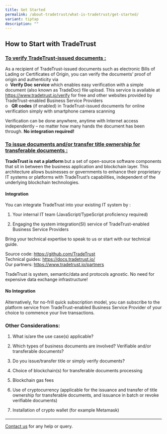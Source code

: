 ```yaml
---
title: Get Started
permalink: /about-tradetrust/what-is-tradetrust/get-started/
variant: tiptap
description: ""
---
```

<h2>How to Start with TradeTrust</h2>
<p></p>
<h3><u>To verify TradeTrust-issued documents :</u></h3>
<p>As a recipient of TradeTrust-issued documents such as electronic Bills
of Lading or Certificates of Origin, you can verify the documents’ proof
of origin and authenticity via
<br>o&nbsp;&nbsp;<strong>Verify Doc</strong>  <strong>service </strong>which
enables easy verification with a simple document (also known as TradeDoc)
file upload. This service is available at <a href="https://www.tradetrust.io/verify" rel="noopener noreferrer nofollow" target="_blank">https://www.tradetrust.io/verify</a> for
free and other websites provided by TradeTrust-enabled Business Service
Providers
<br>o&nbsp;&nbsp; <strong>QR codes</strong> (if enabled) in TradeTrust-issued
documents for online verification simply with smartphone camera scanning</p>
<p>Verification can be done anywhere, anytime with Internet access independently
– no matter how many hands the document has been through. <strong>No integration required!</strong>
</p>
<p></p>
<h3><u>To issue documents and/or transfer title ownership for transferable documents :</u></h3>
<p><strong>TradeTrust is not a platform </strong>but a set of open-source
software components that sit in between the business application and blockchain
layer. This architecture allows businesses or governments to enhance their
proprietary IT systems or platforms with TradeTrust’s capabilities, independent
of the underlying blockchain technologies.</p>
<h4>Integration</h4>
<p>You can integrate TradeTrust into your existing IT system by :</p>
<ol data-tight="true" class="tight">
<li>
<p>Your internal IT team (JavaScript/TypeScript proficiency required)</p>
</li>
<li>
<p>Engaging the system integration(SI) service of TradeTrust-enabled Business
Service Providers</p>
</li>
</ol>
<p>Bring your technical expertise to speak to us or start with our technical
guide.</p>
<p>Source code: <a href="https://github.com/TradeTrust" rel="noopener noreferrer nofollow" target="_blank">https://github.com/TradeTrust</a> 
<br>Technical guides: <a href="https://docs.tradetrust.io/" rel="noopener noreferrer nofollow" target="_blank">https://docs.tradetrust.io/</a> 
<br>Our partners: <a href="https://www.tradetrust.io/partners" rel="noopener noreferrer nofollow" target="_blank">https://www.tradetrust.io/partners</a>
</p>
<p>TradeTrust is system, semantic/data and protocols agnostic. No need for
expensive data exchange infrastructure!</p>
<h4>No Integration</h4>
<p>Alternatively, for no-frill quick subscription model, you can subscribe
to the platform service from TradeTrust-enabled Business Service Provider
of your choice to commence your live transactions.</p>
<p></p>
<h3>Other Considerations:</h3>
<ol data-tight="true" class="tight">
<li>
<p>What is/are the use case(s) applicable?</p>
</li>
<li>
<p>Which types of business documents are involved? Verifiable and/or transferable
documents?</p>
</li>
<li>
<p>Do you issue/transfer title or simply verify documents?</p>
</li>
<li>
<p>Choice of blockchain(s) for transferable documents processing</p>
</li>
<li>
<p>Blockchain gas fees</p>
</li>
<li>
<p>Use of cryptocurrency (applicable for the issuance and transfer of title
ownership for transferable documents, and issuance in batch or revoke verifiable
documents)</p>
</li>
<li>
<p>Installation of crypto wallet (for example Metamask)</p>
<p></p>
</li>
</ol>
<h4></h4>
<p></p>
<hr>
<p></p>
<p><a href="https://form.gov.sg/635f32c5001b2d0011fff09b" rel="noopener noreferrer nofollow" target="_blank">Contact us</a> for
any help or query.</p>
<p></p>